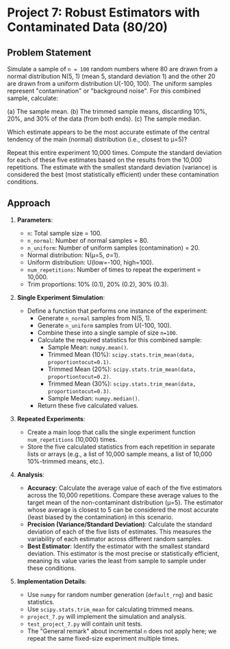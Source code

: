 # Project 7: Robust Estimators with Contaminated Data (80/20)

## Problem Statement

Simulate a sample of `n = 100` random numbers where 80 are drawn from a normal distribution N(5, 1) (mean 5, standard deviation 1) and the other 20 are drawn from a uniform distribution U(-100, 100). The uniform samples represent "contamination" or "background noise". For this combined sample, calculate:

(a) The sample mean.
(b) The trimmed sample means, discarding 10%, 20%, and 30% of the data (from both ends).
(c) The sample median.

Which estimate appears to be the most accurate estimate of the central tendency of the main (normal) distribution (i.e., closest to μ=5)?

Repeat this entire experiment 10,000 times. Compute the standard deviation for each of these five estimates based on the results from the 10,000 repetitions. The estimate with the smallest standard deviation (variance) is considered the best (most statistically efficient) under these contamination conditions.

## Approach

1.  **Parameters**:
    *   `n`: Total sample size = 100.
    *   `n_normal`: Number of normal samples = 80.
    *   `n_uniform`: Number of uniform samples (contamination) = 20.
    *   Normal distribution: N(μ=5, σ=1).
    *   Uniform distribution: U(low=-100, high=100).
    *   `num_repetitions`: Number of times to repeat the experiment = 10,000.
    *   Trim proportions: 10% (0.1), 20% (0.2), 30% (0.3).

2.  **Single Experiment Simulation**:
    *   Define a function that performs one instance of the experiment:
        *   Generate `n_normal` samples from N(5, 1).
        *   Generate `n_uniform` samples from U(-100, 100).
        *   Combine these into a single sample of size `n=100`.
        *   Calculate the required statistics for this combined sample:
            *   Sample Mean: `numpy.mean()`.
            *   Trimmed Mean (10%): `scipy.stats.trim_mean(data, proportiontocut=0.1)`.
            *   Trimmed Mean (20%): `scipy.stats.trim_mean(data, proportiontocut=0.2)`.
            *   Trimmed Mean (30%): `scipy.stats.trim_mean(data, proportiontocut=0.3)`.
            *   Sample Median: `numpy.median()`.
        *   Return these five calculated values.

3.  **Repeated Experiments**:
    *   Create a main loop that calls the single experiment function `num_repetitions` (10,000) times.
    *   Store the five calculated statistics from each repetition in separate lists or arrays (e.g., a list of 10,000 sample means, a list of 10,000 10%-trimmed means, etc.).

4.  **Analysis**:
    *   **Accuracy**: Calculate the average value of each of the five estimators across the 10,000 repetitions. Compare these average values to the target mean of the non-contaminant distribution (μ=5). The estimator whose average is closest to 5 can be considered the most accurate (least biased by the contamination) in this scenario.
    *   **Precision (Variance/Standard Deviation)**: Calculate the standard deviation of each of the five lists of estimates. This measures the variability of each estimator across different random samples.
    *   **Best Estimator**: Identify the estimator with the smallest standard deviation. This estimator is the most precise or statistically efficient, meaning its value varies the least from sample to sample under these conditions.

5.  **Implementation Details**:
    *   Use `numpy` for random number generation (`default_rng`) and basic statistics.
    *   Use `scipy.stats.trim_mean` for calculating trimmed means.
    *   `project_7.py` will implement the simulation and analysis.
    *   `test_project_7.py` will contain unit tests.
    *   The "General remark" about incremental `n` does not apply here; we repeat the same fixed-size experiment multiple times. 